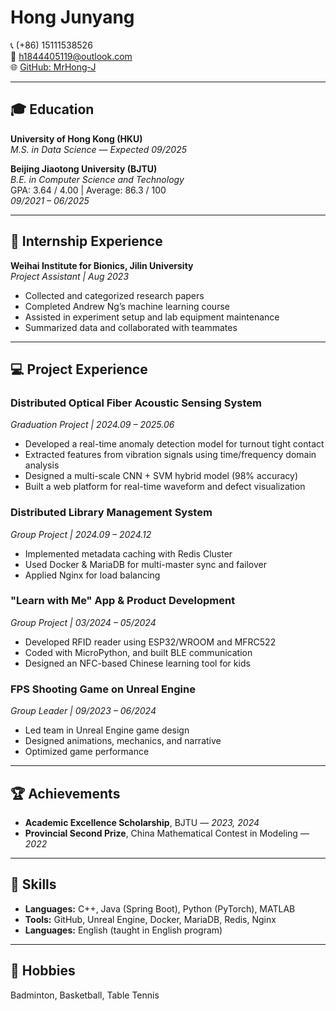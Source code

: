 # Hong Junyang

📞 (+86) 15111538526  
📧 [h1844405119@outlook.com](mailto:h1844405119@outlook.com)  
🌐 [GitHub: MrHong-J](https://github.com/MrHong-J)

---

## 🎓 Education

**University of Hong Kong (HKU)**  
*M.S. in Data Science* — *Expected 09/2025*

**Beijing Jiaotong University (BJTU)**  
*B.E. in Computer Science and Technology*  
GPA: 3.64 / 4.00 | Average: 86.3 / 100  
*09/2021 – 06/2025*

---

## 💼 Internship Experience

**Weihai Institute for Bionics, Jilin University**  
*Project Assistant | Aug 2023*

- Collected and categorized research papers
- Completed Andrew Ng’s machine learning course
- Assisted in experiment setup and lab equipment maintenance
- Summarized data and collaborated with teammates

---

## 💻 Project Experience

### Distributed Optical Fiber Acoustic Sensing System  
*Graduation Project | 2024.09 – 2025.06*

- Developed a real-time anomaly detection model for turnout tight contact
- Extracted features from vibration signals using time/frequency domain analysis
- Designed a multi-scale CNN + SVM hybrid model (98% accuracy)
- Built a web platform for real-time waveform and defect visualization

### Distributed Library Management System  
*Group Project | 2024.09 – 2024.12*

- Implemented metadata caching with Redis Cluster
- Used Docker & MariaDB for multi-master sync and failover
- Applied Nginx for load balancing

### "Learn with Me" App & Product Development  
*Group Project | 03/2024 – 05/2024*

- Developed RFID reader using ESP32/WROOM and MFRC522
- Coded with MicroPython, and built BLE communication
- Designed an NFC-based Chinese learning tool for kids

### FPS Shooting Game on Unreal Engine  
*Group Leader | 09/2023 – 06/2024*

- Led team in Unreal Engine game design
- Designed animations, mechanics, and narrative
- Optimized game performance

---

## 🏆 Achievements

- **Academic Excellence Scholarship**, BJTU — *2023, 2024*  
- **Provincial Second Prize**, China Mathematical Contest in Modeling — *2022*

---

## 🧠 Skills

- **Languages:** C++, Java (Spring Boot), Python (PyTorch), MATLAB  
- **Tools:** GitHub, Unreal Engine, Docker, MariaDB, Redis, Nginx  
- **Languages:** English (taught in English program)

---

## 🎯 Hobbies

Badminton, Basketball, Table Tennis
